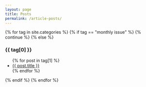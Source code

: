 ```yaml
---
layout: page
title: Posts
permalink: /article-posts/
---
```


<html>
{% for tag in site.categories %}
    {% if tag == "monthly issue" %}
        {% continue %}
    {% else %}
        <h3>{{ tag[0] }}</h3>
        <ul>
        {% for post in tag[1] %}
            <li><a href="{{ post.url }}">{{ post.title }}</a></li>
        {% endfor %}
        </ul>
    {% endif %}
{% endfor %}
</html>